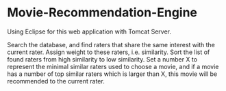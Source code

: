 # Movie-Recommendation-Engine

Using Eclipse for this web application with Tomcat Server.

Search the database, and find raters that share the same interest with the current rater. 
Assign weight to these raters, i.e. similarity. Sort the list of found raters from high 
similarity to low similarity. Set a number X to represent the minimal similar raters used to choose a movie, 
and if a movie has a number of top similar raters which is larger than X, this movie will be 
recommended to the current rater.

